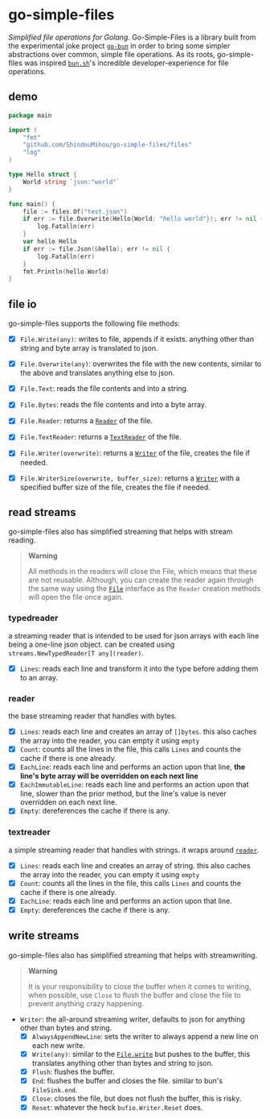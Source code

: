 # go-simple-files

*Simplified file operations for Golang.* Go-Simple-Files is a library built from the experimental joke project 
[`go-bun`](https://github.com/ShindouMihou/go-bun) in order to bring some simpler abstractions over common, simple 
file operations. As its roots, go-simple-files was inspired [`bun.sh`](https://bun.sh)'s incredible developer-experience 
for file operations.

## demo
```go
package main

import (
	"fmt"
	"github.com/ShindouMihou/go-simple-files/files"
	"log"
)

type Hello struct {
	World string `json:"world"`
}

func main() {
	file := files.Of("test.json")
	if err := file.Overwrite(Hello{World: "hello world"}); err != nil {
		log.Fatalln(err)
	}
	var hello Hello
	if err := file.Json(&hello); err != nil {
		log.Fatalln(err)
	}
	fmt.Println(hello.World)
}

```

## file io
go-simple-files supports the following file methods:
- [x] `File.Write(any)`: writes to file, appends if it exists. anything other than string and byte array is translated to json.
- [x] `File.Overwrite(any)`: overwrites the file with the new contents, similar to the above and translates anything else to json.
- [x] `File.Text`: reads the file contents and into a string.
- [x] `File.Bytes`: reads the file contents and into a byte array.
- [x] `File.Reader`: returns a [`Reader`](#reader) of the file.
- [x] `File.TextReader`: returns a [`TextReader`](#textreader) of the file.
- [x] `File.Writer(overwrite)`: returns a [`Writer`](#write-streams) of the file, creates the file if needed.
- [x] `File.WriterSize(overwrite, buffer_size)`: returns a [`Writer`](#write-streams) with a specified buffer size of the file, creates the file if needed.


## read streams

go-simple-files also has simplified streaming that helps with stream reading.

> **Warning**
> 
> All methods in the readers will close the File, which means that these are not reusable. Although, you can create 
> the reader again through the same way using the [`File`](#file-io) interface as the `Reader` creation methods will open the file 
> once again.

### typedreader
a streaming reader that is intended to be used for json arrays with each line being a one-line json object.
can be created using `streams.NewTypedReader[T any](reader)`.
- [x] `Lines`: reads each line and transform it into the type before adding them to an array.

### reader
the base streaming reader that handles with bytes.
- [x] `Lines`: reads each line and creates an array of `[]bytes`. this also caches the array into the reader, you can empty it using `empty`
- [x] `Count`: counts all the lines in the file, this calls `Lines` and counts the cache if there is one already.
- [x] `EachLine`: reads each line and performs an action upon that line, **the line's byte array will be overridden on each next line**
- [x] `EachImmutableLine`: reads each line and performs an action upon that line, slower than the prior method, but the line's value is never overridden on each next line.
- [x] `Empty`: dereferences the cache if there is any.

### textreader
a simple streaming reader that handles with strings. it wraps around [`reader`](#reader).
- [x] `Lines`: reads each line and creates an array of string. this also caches the array into the reader, you can empty it using `empty`
- [x] `Count`: counts all the lines in the file, this calls `Lines` and counts the cache if there is one already.
- [x] `EachLine`: reads each line and performs an action upon that line.
- [x] `Empty`: dereferences the cache if there is any.

## write streams

go-simple-files also has simplified streaming that helps with streamwriting.

> **Warning**
> 
> It is your responsibility to close the buffer when it comes to writing, when possible, use 
> `Close` to flush the buffer and close the file to prevent anything crazy happening.

- `Writer`: the all-around streaming writer, defaults to json for anything other than bytes and string.
  - [x] `AlwaysAppendNewLine`: sets the writer to always append a new line on each new write.
  - [x] `Write(any)`: similar to the [`File.write`](#file-io) but pushes to the buffer, this translates anything other than bytes and string to json.
  - [x] `Flush`: flushes the buffer.
  - [x] `End`: flushes the buffer and closes the file. similar to bun's `FileSink.end`.
  - [x] `Close`: closes the file, but does not flush the buffer, this is risky.
  - [x] `Reset`: whatever the heck `bufio.Writer.Reset` does.
